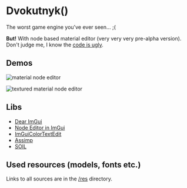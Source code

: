 # Dvokutnyk()
The worst game engine you've ever seen... ;(

**But!** With node based material editor (very very very pre-alpha version). Don't judge me, I know the [code is ugly](https://github.com/microsoft/calculator).

## Demos
![material node editor](https://github.com/mtiapko/dk2/blob/master/res/screenshot/material-node-editor.png)

![textured material node editor](https://github.com/mtiapko/dk2/blob/master/res/screenshot/textured-material-node-editor.png)

## Libs
- [Dear ImGui](https://github.com/ocornut/imgui)
- [Node Editor in ImGui](https://github.com/thedmd/imgui-node-editor)
- [ImGuiColorTextEdit](https://github.com/BalazsJako/ImGuiColorTextEdit)
- [Assimp](https://github.com/assimp/assimp)
- [SOIL](https://www.lonesock.net/soil.html)

## Used resources (models, fonts etc.)
Links to all sources are in the [/res](https://github.com/mtiapko/dk2/tree/master/res) directory.
